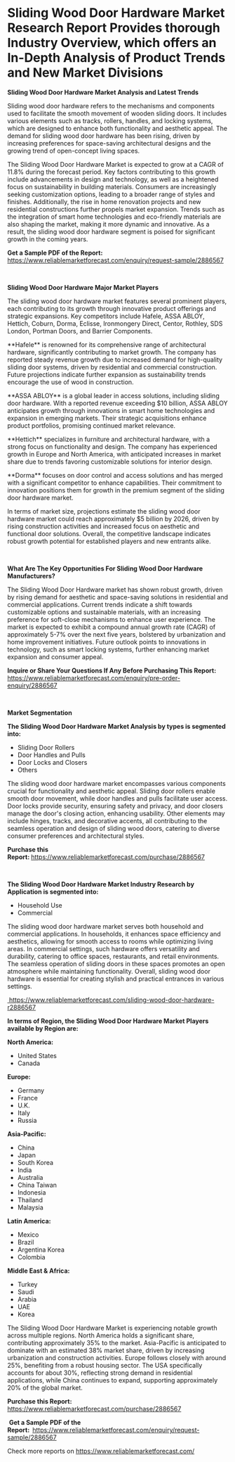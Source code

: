 <p><h1>Sliding Wood Door Hardware Market Research Report Provides thorough Industry Overview, which offers an In-Depth Analysis of Product Trends and New Market Divisions</h1></p><p><strong>Sliding Wood Door Hardware Market Analysis and Latest Trends</strong></p>
<p><p>Sliding wood door hardware refers to the mechanisms and components used to facilitate the smooth movement of wooden sliding doors. It includes various elements such as tracks, rollers, handles, and locking systems, which are designed to enhance both functionality and aesthetic appeal. The demand for sliding wood door hardware has been rising, driven by increasing preferences for space-saving architectural designs and the growing trend of open-concept living spaces. </p><p>The Sliding Wood Door Hardware Market is expected to grow at a CAGR of 11.8% during the forecast period. Key factors contributing to this growth include advancements in design and technology, as well as a heightened focus on sustainability in building materials. Consumers are increasingly seeking customization options, leading to a broader range of styles and finishes. Additionally, the rise in home renovation projects and new residential constructions further propels market expansion. Trends such as the integration of smart home technologies and eco-friendly materials are also shaping the market, making it more dynamic and innovative. As a result, the sliding wood door hardware segment is poised for significant growth in the coming years.</p></p>
<p><strong>Get a Sample PDF of the Report:&nbsp;</strong> <a href="https://www.reliablemarketforecast.com/enquiry/request-sample/2886567?utm_campaign=2479&utm_medium=2&utm_source=Github&utm_content=ia&utm_term=13032025&utm_id=sliding-wood-door-hardware">https://www.reliablemarketforecast.com/enquiry/request-sample/2886567</a></p>
<p>&nbsp;</p>
<p><strong>Sliding Wood Door Hardware Major Market Players</strong></p>
<p><p>The sliding wood door hardware market features several prominent players, each contributing to its growth through innovative product offerings and strategic expansions. Key competitors include Hafele, ASSA ABLOY, Hettich, Coburn, Dorma, Eclisse, Ironmongery Direct, Centor, Rothley, SDS London, Portman Doors, and Barrier Components.</p><p>**Hafele** is renowned for its comprehensive range of architectural hardware, significantly contributing to market growth. The company has reported steady revenue growth due to increased demand for high-quality sliding door systems, driven by residential and commercial construction. Future projections indicate further expansion as sustainability trends encourage the use of wood in construction.</p><p>**ASSA ABLOY** is a global leader in access solutions, including sliding door hardware. With a reported revenue exceeding $10 billion, ASSA ABLOY anticipates growth through innovations in smart home technologies and expansion in emerging markets. Their strategic acquisitions enhance product portfolios, promising continued market relevance.</p><p>**Hettich** specializes in furniture and architectural hardware, with a strong focus on functionality and design. The company has experienced growth in Europe and North America, with anticipated increases in market share due to trends favoring customizable solutions for interior design.</p><p>**Dorma** focuses on door control and access solutions and has merged with a significant competitor to enhance capabilities. Their commitment to innovation positions them for growth in the premium segment of the sliding door hardware market.</p><p>In terms of market size, projections estimate the sliding wood door hardware market could reach approximately $5 billion by 2026, driven by rising construction activities and increased focus on aesthetic and functional door solutions. Overall, the competitive landscape indicates robust growth potential for established players and new entrants alike.</p></p>
<p>&nbsp;</p>
<p><strong>What Are The Key Opportunities For Sliding Wood Door Hardware Manufacturers?</strong></p>
<p><p>The Sliding Wood Door Hardware market has shown robust growth, driven by rising demand for aesthetic and space-saving solutions in residential and commercial applications. Current trends indicate a shift towards customizable options and sustainable materials, with an increasing preference for soft-close mechanisms to enhance user experience. The market is expected to exhibit a compound annual growth rate (CAGR) of approximately 5-7% over the next five years, bolstered by urbanization and home improvement initiatives. Future outlook points to innovations in technology, such as smart locking systems, further enhancing market expansion and consumer appeal.</p></p>
<p><strong>Inquire or Share Your Questions If Any Before Purchasing This Report:</strong> <a href="https://www.reliablemarketforecast.com/enquiry/pre-order-enquiry/2886567?utm_campaign=2479&utm_medium=2&utm_source=Github&utm_content=ia&utm_term=13032025&utm_id=sliding-wood-door-hardware">https://www.reliablemarketforecast.com/enquiry/pre-order-enquiry/2886567</a></p>
<p>&nbsp;</p>
<p><strong>Market Segmentation</strong></p>
<p><strong>The Sliding Wood Door Hardware Market Analysis by types is segmented into:</strong></p>
<p><ul><li>Sliding Door Rollers</li><li>Door Handles and Pulls</li><li>Door Locks and Closers</li><li>Others</li></ul></p>
<p><p>The sliding wood door hardware market encompasses various components crucial for functionality and aesthetic appeal. Sliding door rollers enable smooth door movement, while door handles and pulls facilitate user access. Door locks provide security, ensuring safety and privacy, and door closers manage the door's closing action, enhancing usability. Other elements may include hinges, tracks, and decorative accents, all contributing to the seamless operation and design of sliding wood doors, catering to diverse consumer preferences and architectural styles.</p></p>
<p><strong>Purchase this Report:&nbsp;</strong><a href="https://www.reliablemarketforecast.com/purchase/2886567?utm_campaign=2479&utm_medium=2&utm_source=Github&utm_content=ia&utm_term=13032025&utm_id=sliding-wood-door-hardware">https://www.reliablemarketforecast.com/purchase/2886567</a></p>
<p>&nbsp;</p>
<p><strong>The Sliding Wood Door Hardware Market Industry Research by Application is segmented into:</strong></p>
<p><ul><li>Household Use</li><li>Commercial</li></ul></p>
<p><p>The sliding wood door hardware market serves both household and commercial applications. In households, it enhances space efficiency and aesthetics, allowing for smooth access to rooms while optimizing living areas. In commercial settings, such hardware offers versatility and durability, catering to office spaces, restaurants, and retail environments. The seamless operation of sliding doors in these spaces promotes an open atmosphere while maintaining functionality. Overall, sliding wood door hardware is essential for creating stylish and practical entrances in various settings.</p></p>
<p><a href="https://www.reliablemarketforecast.com/sliding-wood-door-hardware-r2886567?utm_campaign=2479&utm_medium=2&utm_source=Github&utm_content=ia&utm_term=13032025&utm_id=sliding-wood-door-hardware">&nbsp;https://www.reliablemarketforecast.com/sliding-wood-door-hardware-r2886567</a></p>
<p><strong>In terms of Region, the Sliding Wood Door Hardware Market Players available by Region are:</strong></p>
<p>
    <p> <strong> North America: </strong>
        <ul>
            <li>United States</li>
            <li>Canada</li>
        </ul>
        </p> 
    <p> <strong> Europe: </strong>
        <ul>
            <li>Germany</li>
            <li>France</li>
            <li>U.K.</li>
            <li>Italy</li>
            <li>Russia</li>
        </ul>
        </p> 
    <p> <strong> Asia-Pacific: </strong>
        <ul>
            <li>China</li>
            <li>Japan</li>
            <li>South Korea</li>
            <li>India</li>
            <li>Australia</li>
            <li>China Taiwan</li>
            <li>Indonesia</li>
            <li>Thailand</li>
            <li>Malaysia</li>
        </ul>
        </p> 
    <p> <strong> Latin America: </strong>
        <ul>
            <li>Mexico</li>
            <li>Brazil</li>
            <li>Argentina Korea</li>
            <li>Colombia</li>
        </ul>
        </p> 
    <p> <strong> Middle East & Africa: </strong>
        <ul>
            <li>Turkey</li>
            <li>Saudi</li>
            <li>Arabia</li>
            <li>UAE</li>
            <li>Korea</li>
        </ul>
    </p>
    </p>
<p><p>The Sliding Wood Door Hardware Market is experiencing notable growth across multiple regions. North America holds a significant share, contributing approximately 35% to the market. Asia-Pacific is anticipated to dominate with an estimated 38% market share, driven by increasing urbanization and construction activities. Europe follows closely with around 25%, benefiting from a robust housing sector. The USA specifically accounts for about 30%, reflecting strong demand in residential applications, while China continues to expand, supporting approximately 20% of the global market.</p></p>
<p><strong>Purchase this Report: </strong><a href="https://www.reliablemarketforecast.com/purchase/2886567?utm_campaign=2479&utm_medium=2&utm_source=Github&utm_content=ia&utm_term=13032025&utm_id=sliding-wood-door-hardware">https://www.reliablemarketforecast.com/purchase/2886567</a></p>
<p>&nbsp;<strong>Get a Sample PDF of the Report:&nbsp;&nbsp;</strong><a href="https://www.reliablemarketforecast.com/enquiry/request-sample/2886567?utm_campaign=2479&utm_medium=2&utm_source=Github&utm_content=ia&utm_term=13032025&utm_id=sliding-wood-door-hardware">https://www.reliablemarketforecast.com/enquiry/request-sample/2886567</a></p>
<p><strong></strong></p>
<p>Check more reports on <a href="https://www.reliablemarketforecast.com/?utm_campaign=2479&utm_medium=2&utm_source=Github&utm_content=ia&utm_term=13032025&utm_id=sliding-wood-door-hardware">https://www.reliablemarketforecast.com/</a></p>